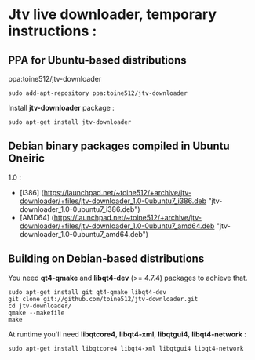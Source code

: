 Jtv live downloader, temporary instructions :
=============================================

PPA for Ubuntu-based distributions
----------------------------------
ppa:toine512/jtv-downloader

	sudo add-apt-repository ppa:toine512/jtv-downloader

Install **jtv-downloader** package :

	sudo apt-get install jtv-downloader

Debian binary packages compiled in Ubuntu Oneiric
-------------------------------------------------

1.0 :
- [i386] (https://launchpad.net/~toine512/+archive/jtv-downloader/+files/jtv-downloader_1.0-0ubuntu7_i386.deb "jtv-downloader_1.0-0ubuntu7_i386.deb")
- [AMD64] (https://launchpad.net/~toine512/+archive/jtv-downloader/+files/jtv-downloader_1.0-0ubuntu7_amd64.deb "jtv-downloader_1.0-0ubuntu7_amd64.deb")

Building on Debian-based distributions
--------------------------------------

You need **qt4-qmake** and **libqt4-dev** (>= 4.7.4) packages to achieve that.

	sudo apt-get install git qt4-qmake libqt4-dev
	git clone git://github.com/toine512/jtv-downloader.git
	cd jtv-downloader/
	qmake --makefile
	make

At runtime you'll need **libqtcore4**, **libqt4-xml**, **libqtgui4**, **libqt4-network** :

	sudo apt-get install libqtcore4 libqt4-xml libqtgui4 libqt4-network